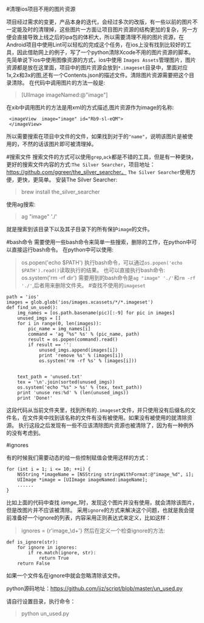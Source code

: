 #清理ios项目不用的图片资源

项目经过需求的变更，产品本身的迭代，会经过多次的改版，有一些以前的图片不一定能及时的清理掉，这些图片一方面让项目图片资源的结构更加的复杂，另一方便会直接导致上线之后的ipa包的体积大，所以需要清理不用的图片资源，在Android项目中使用Lint可以轻松的完成这个任务，在ios上没有找到比较好的工具，因此借助网上的例子，写了一个python清除Xcode不用的图片资源的脚本。
先简单说下ios中使用图像资源的方式，ios中使用 `Images Assets`管理图片，图片资源都是放在这里面，项目中的图片资源会放到`*.imageset`目录中，里面对应1x,2x和3x的图,还有一个Contents.json的描述文件。清除图片资源需要把这个目录清除。
在代码中调用图片的方法一般是:
>[UIImage imageNamed:@"image"]

在xib中调用图片的方法是用xml的方式描述,图片资源作为image的名称:
```
 <imageView  image="image" id="Rb9-sl-eQM">                
 </imageView>
```
所以需要搜索在项目中文件的文件，如果找到对于的`"name"`，说明该图片是被使用的，不然的话该图片即可被清理掉。 

#搜索文件
搜索文件的方式可以使用`grep`,`ack`都是不错的工具，但是有一种更快，更好的搜索文件内容的方式:`The Silver Searcher`，项目地址：https://github.com/ggreer/the_silver_searcher。
`The Silver Searcher`使用方便，更快，更简单。
安装The Silver Searcher:
>brew install the_silver_searcher

使用ag搜索:
>ag "image" './'

就是搜索到该目录下以及其子目录下的所有保护`image`的文件。


#bash命令
需要使用一些bash命令来简单一些搜索，删除的工作，在python中可以直接运行bash命令。
在python中可以使用:
>os.popen('echo $PATH')
执行bash命令，可以通过`os.popen('echo $PATH').read()`读取执行的结果。
也可以直接执行bash命令:
>os.system('rm -rf dir')
需要用到的bash命令是`ag "image" './'`和`rm -rf './'`,后者用来删除文件夹。
#查找不使用的`imageset`
```
path = 'ios'
images = glob.glob('ios/images.xcassets/*/*.imageset')
def find_un_used():
    img_names = [os.path.basename(pic)[:-9] for pic in images]
    unused_imgs = []
    for i in range(0, len(images)):
        pic_name = img_names[i]
        command = 'ag "%s" %s' % (pic_name, path)
        result = os.popen(command).read()
        if result == '':
            unused_imgs.append(images[i])
            print 'remove %s' % (images[i])
            os.system('rm -rf %s' % (images[i]))


    text_path = 'unused.txt'
    tex = '\n'.join(sorted(unused_imgs))
    os.system('echo "%s" > %s' % (tex, text_path))
    print 'unuse res:%d' % (len(unused_imgs))
    print 'Done!'

```
这段代码从当前文件夹里，找到所有的`.imageset`文件，并只使用没有后缀名的文件名，在文件夹中找到该名称的文件有没有被使用。如果没有被使用的就清除资源。
执行这段之后发现有一些不应该清除图片资源也被清除了，因为有一种例外的没有考虑到。

#ignores

有的时候我们需要动态的给一些控制赋值会使用这样的方式：
```
for (int i = 1; i <= 10; ++i) {
    NSString *imageName = [NSString stringWithFormat:@"image_%d", i];
    UIImage *image = [UIImage imageNamed:imageName];
    ......
}
```
比如上面的代码中查找 *iamge_1*时，发现这个图片并没有使用，就会清除该图片，但是改图片并不应该被清除。
采用`ignore`的方式来解决这个问题，也就是我会提前准备好一个ignore的列表，内容采用正则表达式来定义，比如这样：
>ignores = {r'image_\d+'}
然后在定义一个检查ignore的方法:
```
def is_ignore(str):
    for ignore in ignores:
        if re.match(ignore, str):
            return True
    return False
```
如果一个文件名在ignore中就会忽略清除该文件。

python源码地址：https://github.com/jjz/script/blob/master/un_used.py

请自行设置目录，执行命令：
>python un_used.py




